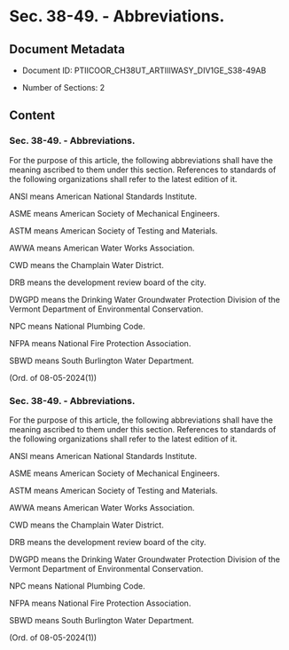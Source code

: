 # Sec. 38-49. - Abbreviations.

## Document Metadata

- Document ID: PTIICOOR_CH38UT_ARTIIIWASY_DIV1GE_S38-49AB

- Number of Sections: 2


## Content

### Sec. 38-49. - Abbreviations.

For the purpose of this article, the following abbreviations shall have the meaning
ascribed to them under this section. References to standards of the following organizations
shall refer to the latest edition of it.


ANSI means American National Standards Institute.


ASME means American Society of Mechanical Engineers.


ASTM means American Society of Testing and Materials.


AWWA means American Water Works Association.


CWD means the Champlain Water District.


DRB means the development review board of the city.


DWGPD means the Drinking Water Groundwater Protection Division of the Vermont Department
of Environmental Conservation.


NPC means National Plumbing Code.


NFPA means National Fire Protection Association.


SBWD means South Burlington Water Department.


(Ord. of 08-05-2024(1))


### Sec. 38-49. - Abbreviations.

For the purpose of this article, the following abbreviations shall have the meaning
ascribed to them under this section. References to standards of the following organizations
shall refer to the latest edition of it.


ANSI means American National Standards Institute.


ASME means American Society of Mechanical Engineers.


ASTM means American Society of Testing and Materials.


AWWA means American Water Works Association.


CWD means the Champlain Water District.


DRB means the development review board of the city.


DWGPD means the Drinking Water Groundwater Protection Division of the Vermont Department
of Environmental Conservation.


NPC means National Plumbing Code.


NFPA means National Fire Protection Association.


SBWD means South Burlington Water Department.


(Ord. of 08-05-2024(1))

